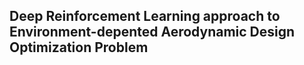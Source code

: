 ## Deep Reinforcement Learning approach to Environment-depented Aerodynamic Design Optimization Problem
